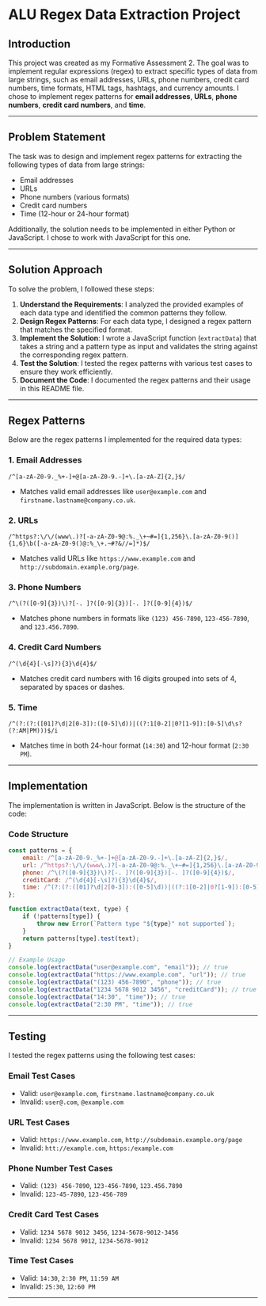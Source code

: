 # ALU Regex Data Extraction Project

## Introduction

This project was created as my Formative Assessment 2. The goal was to implement regular expressions (regex) to extract specific types of data from large strings, such as email addresses, URLs, phone numbers, credit card numbers, time formats, HTML tags, hashtags, and currency amounts. I chose to implement regex patterns for **email addresses**, **URLs**, **phone numbers**, **credit card numbers**, and **time**.

---

## Problem Statement

The task was to design and implement regex patterns for extracting the following types of data from large strings:
- Email addresses
- URLs
- Phone numbers (various formats)
- Credit card numbers
- Time (12-hour or 24-hour format)

Additionally, the solution needs to be implemented in either Python or JavaScript. I chose to work with JavaScript for this one.

---

## Solution Approach

To solve the problem, I followed these steps:

1. **Understand the Requirements**: I analyzed the provided examples of each data type and identified the common patterns they follow.
2. **Design Regex Patterns**: For each data type, I designed a regex pattern that matches the specified format.
3. **Implement the Solution**: I wrote a JavaScript function (`extractData`) that takes a string and a pattern type as input and validates the string against the corresponding regex pattern.
4. **Test the Solution**: I tested the regex patterns with various test cases to ensure they work efficiently.
5. **Document the Code**: I documented the regex patterns and their usage in this README file.

---

## Regex Patterns

Below are the regex patterns I implemented for the required data types:

### 1. Email Addresses
```regex
/^[a-zA-Z0-9._%+-]+@[a-zA-Z0-9.-]+\.[a-zA-Z]{2,}$/
```
- Matches valid email addresses like `user@example.com` and `firstname.lastname@company.co.uk`.

### 2. URLs
```regex
/^https?:\/\/(www\.)?[-a-zA-Z0-9@:%._\+~#=]{1,256}\.[a-zA-Z0-9()]{1,6}\b([-a-zA-Z0-9()@:%_\+.~#?&//=]*)$/
```
- Matches valid URLs like `https://www.example.com` and `http://subdomain.example.org/page`.

### 3. Phone Numbers
```regex
/^\(?([0-9]{3})\)?[-. ]?([0-9]{3})[-. ]?([0-9]{4})$/
```
- Matches phone numbers in formats like `(123) 456-7890`, `123-456-7890`, and `123.456.7890`.

### 4. Credit Card Numbers
```regex
/^(\d{4}[-\s]?){3}\d{4}$/
```
- Matches credit card numbers with 16 digits grouped into sets of 4, separated by spaces or dashes.

### 5. Time
```regex
/^(?:(?:([01]?\d|2[0-3]):([0-5]\d))|((?:1[0-2]|0?[1-9]):[0-5]\d\s?(?:AM|PM)))$/i
```
- Matches time in both 24-hour format (`14:30`) and 12-hour format (`2:30 PM`).

---

## Implementation

The implementation is written in JavaScript. Below is the structure of the code:

### Code Structure
```javascript
const patterns = {
    email: /^[a-zA-Z0-9._%+-]+@[a-zA-Z0-9.-]+\.[a-zA-Z]{2,}$/,
    url: /^https?:\/\/(www\.)?[-a-zA-Z0-9@:%._\+~#=]{1,256}\.[a-zA-Z0-9()]{1,6}\b([-a-zA-Z0-9()@:%_\+.~#?&//=]*)$/,
    phone: /^\(?([0-9]{3})\)?[-. ]?([0-9]{3})[-. ]?([0-9]{4})$/,
    creditCard: /^(\d{4}[-\s]?){3}\d{4}$/,
    time: /^(?:(?:([01]?\d|2[0-3]):([0-5]\d))|((?:1[0-2]|0?[1-9]):[0-5]\d\s?(?:AM|PM)))$/i
};

function extractData(text, type) {
    if (!patterns[type]) {
        throw new Error(`Pattern type "${type}" not supported`);
    }
    return patterns[type].test(text);
}

// Example Usage
console.log(extractData("user@example.com", "email")); // true
console.log(extractData("https://www.example.com", "url")); // true
console.log(extractData("(123) 456-7890", "phone")); // true
console.log(extractData("1234 5678 9012 3456", "creditCard")); // true
console.log(extractData("14:30", "time")); // true
console.log(extractData("2:30 PM", "time")); // true
```

---

## Testing

I tested the regex patterns using the following test cases:

### Email Test Cases
- Valid: `user@example.com`, `firstname.lastname@company.co.uk`
- Invalid: `user@.com`, `@example.com`

### URL Test Cases
- Valid: `https://www.example.com`, `http://subdomain.example.org/page`
- Invalid: `htt://example.com`, `https:/example.com`

### Phone Number Test Cases
- Valid: `(123) 456-7890`, `123-456-7890`, `123.456.7890`
- Invalid: `123-45-7890`, `123-456-789`

### Credit Card Test Cases
- Valid: `1234 5678 9012 3456`, `1234-5678-9012-3456`
- Invalid: `1234 5678 9012`, `1234-5678-9012`

### Time Test Cases
- Valid: `14:30`, `2:30 PM`, `11:59 AM`
- Invalid: `25:30`, `12:60 PM`

---

